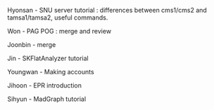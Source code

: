 Hyonsan
	- SNU server tutorial : differences between cms1/cms2 and tamsa1/tamsa2, useful commands.

Won
	- PAG POG : merge and review

Joonbin
	- merge

Jin
	- SKFlatAnalyzer tutorial

Youngwan
	- Making accounts

Jihoon
	- EPR introduction

Sihyun
	- MadGraph tutorial
